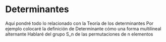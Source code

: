 # Determinantes
Aquí pondré todo lo relacionado con la Teoría de los determinantes
Por ejemplo colocaré la definición de Determinante cómo una forma multilineal alternante
Hablaré del grupo S_n de las permutaciones de n elementos

